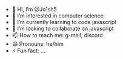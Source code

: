 - 👋 Hi, I’m @Jo1sh5
- 👀 I’m interested in computer science
- 🌱 I’m currently learning to code javascript
- 💞️ I’m looking to collaborate on javascript
- 📫 How to reach me: g-mail, discord
- 😄 Pronouns: he/him
- ⚡ Fun fact: ...

<!---
Jo1sh5/Jo1sh5 is a ✨ special ✨ repository because its `README.md` (this file) appears on your GitHub profile.
You can click the Preview link to take a look at your changes.
--->
